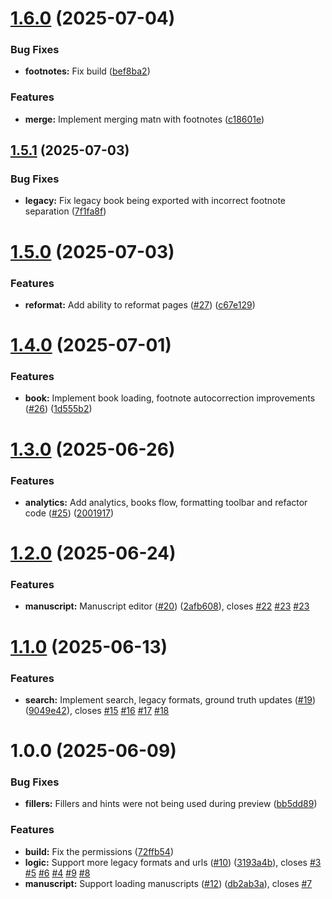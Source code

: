 # [1.6.0](https://github.com/ragaeeb/tahqiq/compare/v1.5.1...v1.6.0) (2025-07-04)


### Bug Fixes

* **footnotes:** Fix build ([bef8ba2](https://github.com/ragaeeb/tahqiq/commit/bef8ba24e32e2ae65cae5b3a6b80a789892b8fe3))


### Features

* **merge:** Implement merging matn with footnotes ([c18601e](https://github.com/ragaeeb/tahqiq/commit/c18601e3d0fb845e4fad974ab5881e721b77f65c))

## [1.5.1](https://github.com/ragaeeb/tahqiq/compare/v1.5.0...v1.5.1) (2025-07-03)


### Bug Fixes

* **legacy:** Fix legacy book being exported with incorrect footnote separation ([7f1fa8f](https://github.com/ragaeeb/tahqiq/commit/7f1fa8f758e952942bf3b2481e31d2f34c56075d))

# [1.5.0](https://github.com/ragaeeb/tahqiq/compare/v1.4.0...v1.5.0) (2025-07-03)


### Features

* **reformat:** Add ability to reformat pages ([#27](https://github.com/ragaeeb/tahqiq/issues/27)) ([c67e129](https://github.com/ragaeeb/tahqiq/commit/c67e129d1fde643357e4395db612ef0dc02a03bf))

# [1.4.0](https://github.com/ragaeeb/tahqiq/compare/v1.3.0...v1.4.0) (2025-07-01)


### Features

* **book:** Implement book loading, footnote autocorrection improvements ([#26](https://github.com/ragaeeb/tahqiq/issues/26)) ([1d555b2](https://github.com/ragaeeb/tahqiq/commit/1d555b20612560c4623f119e2df7ed9a3107fc4d))

# [1.3.0](https://github.com/ragaeeb/tahqiq/compare/v1.2.0...v1.3.0) (2025-06-26)


### Features

* **analytics:** Add analytics, books flow, formatting toolbar and refactor code ([#25](https://github.com/ragaeeb/tahqiq/issues/25)) ([2001917](https://github.com/ragaeeb/tahqiq/commit/2001917160402dd57e532e987f1229c5ec3ffc07))

# [1.2.0](https://github.com/ragaeeb/tahqiq/compare/v1.1.0...v1.2.0) (2025-06-24)


### Features

* **manuscript:** Manuscript editor ([#20](https://github.com/ragaeeb/tahqiq/issues/20)) ([2afb608](https://github.com/ragaeeb/tahqiq/commit/2afb608da53ef6a267af1e7e0f253d4e9a519258)), closes [#22](https://github.com/ragaeeb/tahqiq/issues/22) [#23](https://github.com/ragaeeb/tahqiq/issues/23) [#23](https://github.com/ragaeeb/tahqiq/issues/23)

# [1.1.0](https://github.com/ragaeeb/tahqiq/compare/v1.0.0...v1.1.0) (2025-06-13)


### Features

* **search:** Implement search, legacy formats, ground truth updates ([#19](https://github.com/ragaeeb/tahqiq/issues/19)) ([9049e42](https://github.com/ragaeeb/tahqiq/commit/9049e421c9a158af2448fd4d1d109ff1fd8b98d9)), closes [#15](https://github.com/ragaeeb/tahqiq/issues/15) [#16](https://github.com/ragaeeb/tahqiq/issues/16) [#17](https://github.com/ragaeeb/tahqiq/issues/17) [#18](https://github.com/ragaeeb/tahqiq/issues/18)

# 1.0.0 (2025-06-09)


### Bug Fixes

* **fillers:** Fillers and hints were not being used during preview ([bb5dd89](https://github.com/ragaeeb/tahqiq/commit/bb5dd89e937e6efdab92b385e31a185c5c8cc8eb))


### Features

* **build:** Fix the permissions ([72ffb54](https://github.com/ragaeeb/tahqiq/commit/72ffb549efb74d52ce43444803f36f084d83329d))
* **logic:** Support more legacy formats and urls ([#10](https://github.com/ragaeeb/tahqiq/issues/10)) ([3193a4b](https://github.com/ragaeeb/tahqiq/commit/3193a4bd75635737b107e462269b772a4feb5212)), closes [#3](https://github.com/ragaeeb/tahqiq/issues/3) [#5](https://github.com/ragaeeb/tahqiq/issues/5) [#6](https://github.com/ragaeeb/tahqiq/issues/6) [#4](https://github.com/ragaeeb/tahqiq/issues/4) [#9](https://github.com/ragaeeb/tahqiq/issues/9) [#8](https://github.com/ragaeeb/tahqiq/issues/8)
* **manuscript:** Support loading manuscripts ([#12](https://github.com/ragaeeb/tahqiq/issues/12)) ([db2ab3a](https://github.com/ragaeeb/tahqiq/commit/db2ab3a7c190197130733b42fc8967ea497e58ca)), closes [#7](https://github.com/ragaeeb/tahqiq/issues/7)
